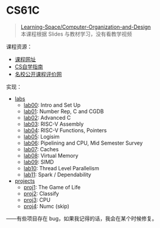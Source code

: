 # CS61C

> [Learning-Space/Computer-Organization-and-Design](https://github.com/huang-feiyu/Learning-Space/tree/master/Computer-Organization-and-Design)<br/>本课程根据 Slides 与教材学习，没有看教学视频

课程资源：

* [课程网址](https://inst.eecs.berkeley.edu/~cs61c/su20/)
* [CS自学指南](https://csdiy.wiki/%E4%BD%93%E7%B3%BB%E7%BB%93%E6%9E%84/CS61C/)
* [名校公开课程评价网](https://conanhujinming.github.io/comments-for-awesome-courses/%E4%BD%93%E7%B3%BB%E7%BB%93%E6%9E%84/UC%20BerkeleyCS61C%E8%AE%A1%E7%AE%97%E6%9C%BA%E6%9E%B6%E6%9E%84%E4%B8%AD%E7%9A%84%E4%BC%9F%E5%A4%A7%E6%80%9D%E6%83%B3/)

实现：

* [labs](https://inst.eecs.berkeley.edu/~cs61c/su20/#labs)
    * [lab00](./labs/lab00): Intro and Set Up
    * [lab01](./labs/lab01): Number Rep, C and CGDB
    * [lab02](./labs/lab02): Advanced C
    * [lab03](./labs/lab03): RISC-V Assembly
    * [lab04](./labs/lab04): RISC-V Functions, Pointers
    * [lab05](./labs/lab05): Logisim
    * [lab06](./labs/lab06): Pipelining and CPU, Mid Semester Survey
    * [lab07](./labs/lab07): Caches
    * [lab08](./labs/lab08): Virtual Memory
    * [lab09](./labs/lab09): SIMD
    * [lab10](./labs/lab10): Thread Level Parallelism
    * [lab11](./labs/lab11): Spark / Dependability
* [projects](https://inst.eecs.berkeley.edu/~cs61c/fa20/#projects)
    * [proj1](./projects/proj1): The Game of Life
    * [proj2](./projects/proj2): Classify
    * [proj3](./projects/proj3): CPU
    * [proj4](./projects/proj4): Numc (skip)

——有些项目存在 bug，如果我记得的话，我会在某个时候修复。
